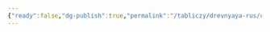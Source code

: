 ```yaml
---
{"ready":false,"dg-publish":true,"permalink":"/tabliczy/drevnyaya-rus/czerkov-preobrazheniya-gospodne/","dgPassFrontmatter":true}
---
```



